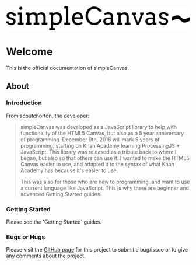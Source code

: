 ![simpleCanvas logo](./images/fullLogo.png)

# Welcome

This is the official documentation of simpleCanvas.

## About

### Introduction

From scoutchorton, the developer:

> simpleCanvas was developed as a JavaScript library to help with
> functionality of the HTML5 Canvas, but also as a 5 year anniversary of
> programming. December 9th, 2018 will mark 5 years of programming,
> starting on Khan Academy learning ProcessingJS + JavaScript. This
> library was released as a tribute back to where I began, but also so
> that others can use it. I wanted to make the HTML5 Canvas easier to
> use, and adapted it to the syntax of what Khan Academy has because
> it's easier to use.
>
> This was also for those who are new to programming, and want to use a
> current language like JavaScript. This is why there are beginner and
> advanced Getting Started guides.

### Getting Started

Please see the 'Getting Started' guides.

### Bugs or Hugs

Please visit the [GitHub
page](https://github.com/scoutchorton/simpleCanvas) for this project to
submit a bug/issue or to give any comments about the project.
